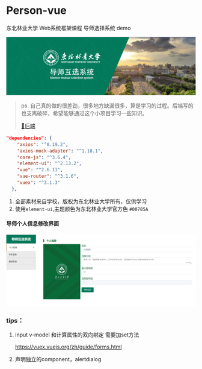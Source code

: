 # Person-vue

 东北林业大学 Web系统框架课程  导师选择系统 demo 

![image-20200519002133178](./md-assets/image-20200519002133178.png)



> ps. 自己真的做的很差劲，很多地方缺漏很多，算是学习的过程。后端写的也支离破碎，希望能够通过这个小项目学习一些知识。
>
> [:runner:后端](https://github.com/BakaRice/PersonnelManagementSystem)

```json
"dependencies": {
    "axios": "^0.19.2",
    "axios-mock-adapter": "^1.18.1",
    "core-js": "^3.6.4",
    "element-ui": "^2.13.2",
    "vue": "^2.6.11",
    "vue-router": "^3.1.6",
    "vuex": "^3.1.3"
  },
```

1. 全部素材来自学校，版权为东北林业大学所有，仅供学习
2. 使用`element-ui`,主题颜色为东北林业大学官方色 `#00785A`

#### 导师个人信息修改界面

![image-20200520230635190](./md-assets/image-20200520230635190.png)





### tips：

1. input v-model 和计算属性的双向绑定 需要加set方法 

   https://vuex.vuejs.org/zh/guide/forms.html

2. 声明独立的component，alertdialog

   

   




